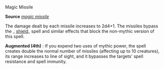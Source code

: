 Magic Missile

**Source** [_magic missile_](/pathfinderRPG/prd/spells/magicMissile.html#_magic-missile)

The damage dealt by each missile increases to 2d4+1. The missiles bypass the _ [shield](/pathfinderRPG/prd/spells/shield.html#_shield)_ spell and similar effects that block the non-mythic version of this spell.

**Augmented (4th)** : If you expend two uses of mythic power, the spell creates double the normal number of missiles (affecting up to 10 creatures), its range increases to line of sight, and it bypasses the targets' spell resistance and spell immunity.

